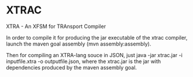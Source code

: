 # XTRAC

XTRA - An XFSM for TRAnsport Compiler

In order to compile it for producing the jar executable of the xtrac compiler, 
launch the maven goal assembly (mvn assembly:assembly).

Then for compiling an XTRA-lang souce in JSON, just java -jar xtrac.jar -i inputfile.xtra -o outputfile.json,
where the xtrac.jar is the jar with dependencies produced by the maven assembly goal.

